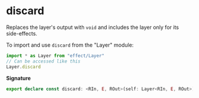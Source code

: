 # discard

Replaces the layer's output with `void` and includes the layer only for its
side-effects.

To import and use `discard` from the "Layer" module:

```ts
import * as Layer from "effect/Layer"
// Can be accessed like this
Layer.discard
```

**Signature**

```ts
export declare const discard: <RIn, E, ROut>(self: Layer<RIn, E, ROut>) => Layer<RIn, E, never>
```

